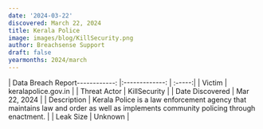 ```yaml
---
date: '2024-03-22'
discovered: March 22, 2024
title: Kerala Police
image: images/blog/KillSecurity.png
author: Breachsense Support
draft: false
yearmonths: 2024/march
---
```


| Data Breach Report------------:     |:-------------:    | :-----:|
| Victim      | keralapolice.gov.in      | 
| Threat Actor      | KillSecurity      | 
| Date Discovered      | Mar 22, 2024      | 
| Description      | Kerala Police is a law enforcement agency that maintains law and order as well as implements community policing through enactment.      | 
| Leak Size      | Unknown      | 

